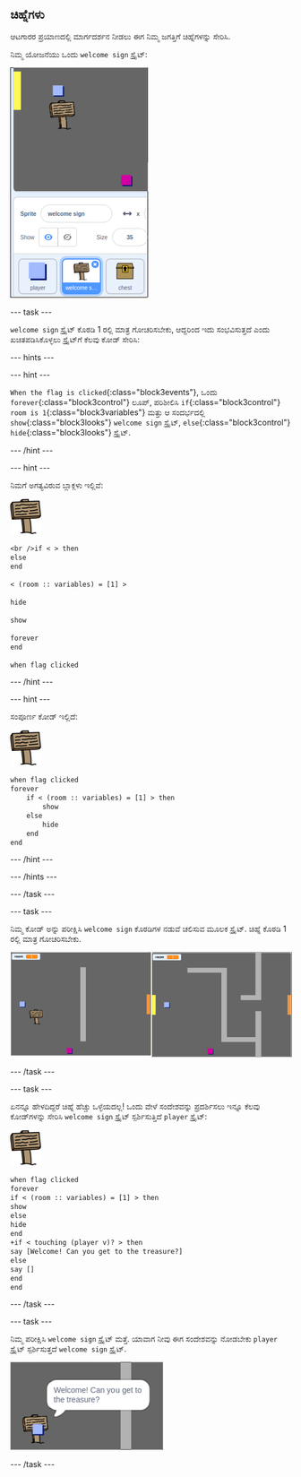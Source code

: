 ## ಚಿಹ್ನೆಗಳು

ಆಟಗಾರರ ಪ್ರಯಾಣದಲ್ಲಿ ಮಾರ್ಗದರ್ಶನ ನೀಡಲು ಈಗ ನಿಮ್ಮ ಜಗತ್ತಿಗೆ ಚಿಹ್ನೆಗಳನ್ನು ಸೇರಿಸಿ.

ನಿಮ್ಮ ಯೋಜನೆಯು ಒಂದು `welcome sign` ಸ್ಪ್ರೈಟ್:

![ಸ್ಕ್ರೀನ್‍ಶಾಟ್ (ಪರದೆ ಚಿತ್ರ)](images/world-sign.png)

--- task ---

`welcome sign` ಸ್ಪ್ರೈಟ್ ಕೊಠಡಿ 1 ರಲ್ಲಿ ಮಾತ್ರ ಗೋಚರಿಸಬೇಕು, ಆದ್ದರಿಂದ ಇದು ಸಂಭವಿಸುತ್ತದೆ ಎಂದು ಖಚಿತಪಡಿಸಿಕೊಳ್ಳಲು ಸ್ಪ್ರೈಟ್‌ಗೆ ಕೆಲವು ಕೋಡ್ ಸೇರಿಸಿ:

--- hints ---


--- hint ---

`When the flag is clicked`{:class="block3events"}, ಒಂದು `forever`{:class="block3control"} ಲೂಪ್, ಪರಿಶೀಲಿಸಿ `if`{:class="block3control"} `room is 1`{:class="block3variables"} ಮತ್ತು ಆ ಸಂದರ್ಭದಲ್ಲಿ `show`{:class="block3looks"} `welcome sign` ಸ್ಪ್ರೈಟ್, `else`{:class="block3control"} `hide`{:class="block3looks"} ಸ್ಪ್ರೈಟ್.

--- /hint ---

--- hint ---

ನಿಮಗೆ ಅಗತ್ಯವಿರುವ ಬ್ಲಾಕ್ಗಳು ಇಲ್ಲಿವೆ:

![ಚಿಹ್ನೆ](images/sign.png)

```blocks3
<br />if < > then
else
end

< (room :: variables) = [1] >

hide

show

forever
end

when flag clicked

```

--- /hint ---

--- hint ---

ಸಂಪೂರ್ಣ ಕೋಡ್ ಇಲ್ಲಿದೆ:

![ಚಿಹ್ನೆ](images/sign.png)

```blocks3
when flag clicked
forever
    if < (room :: variables) = [1] > then
        show
    else
        hide
    end
end
```

--- /hint ---

--- /hints ---

--- /task ---

--- task ---

ನಿಮ್ಮ ಕೋಡ್ ಅನ್ನು ಪರೀಕ್ಷಿಸಿ `welcome sign` ಕೊಠಡಿಗಳ ನಡುವೆ ಚಲಿಸುವ ಮೂಲಕ ಸ್ಪ್ರೈಟ್. ಚಿಹ್ನೆ ಕೊಠಡಿ 1 ರಲ್ಲಿ ಮಾತ್ರ ಗೋಚರಿಸಬೇಕು.

![ಸ್ಕ್ರೀನ್‍ಶಾಟ್ (ಪರದೆ ಚಿತ್ರ)](images/world-sign-test.png)

--- /task ---

--- task ---

ಏನನ್ನೂ ಹೇಳದಿದ್ದರೆ ಚಿಹ್ನೆ ಹೆಚ್ಚು ಒಳ್ಳೆಯದಲ್ಲ! ಒಂದು ವೇಳೆ ಸಂದೇಶವನ್ನು ಪ್ರದರ್ಶಿಸಲು ಇನ್ನೂ ಕೆಲವು ಕೋಡ್‌ಗಳನ್ನು ಸೇರಿಸಿ `welcome sign` ಸ್ಪ್ರೈಟ್ ಸ್ಪರ್ಶಿಸುತ್ತಿದೆ `player` ಸ್ಪ್ರೈಟ್:

![ಚಿಹ್ನೆ](images/sign.png)

```blocks3
when flag clicked
forever
if < (room :: variables) = [1] > then
show
else
hide
end
+if < touching (player v)? > then
say [Welcome! Can you get to the treasure?]
else
say []
end
end
```

--- /task ---

--- task ---

ನಿಮ್ಮ ಪರೀಕ್ಷಿಸಿ `welcome sign` ಸ್ಪ್ರೈಟ್ ಮತ್ತೆ. ಯಾವಾಗ ನೀವು ಈಗ ಸಂದೇಶವನ್ನು ನೋಡಬೇಕು `player` ಸ್ಪ್ರೈಟ್ ಸ್ಪರ್ಶಿಸುತ್ತದೆ `welcome sign` ಸ್ಪ್ರೈಟ್.

![ಸ್ಕ್ರೀನ್‍ಶಾಟ್ (ಪರದೆ ಚಿತ್ರ)](images/world-sign-test2.png)

--- /task ---